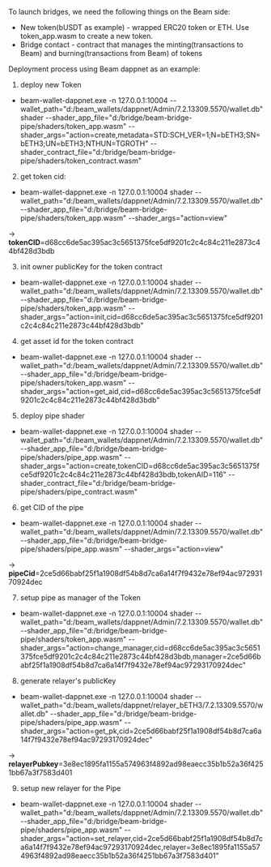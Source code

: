 To launch bridges, we need the following things on the Beam side:
* New token(bUSDT as example) - wrapped ERC20 token or ETH. Use token_app.wasm to create a new token.
* Bridge contact - contract that manages the minting(transactions to Beam) and burning(transactions from Beam) of tokens

Deployment process using Beam dappnet as an example:

1. deploy new Token
- beam-wallet-dappnet.exe -n 127.0.0.1:10004   --wallet_path="d:/beam_wallets/dappnet/Admin/7.2.13309.5570/wallet.db" shader --shader_app_file="d:/bridge/beam-bridge-pipe/shaders/token_app.wasm" --shader_args="action=create,metadata=STD:SCH_VER=1;N=bETH3;SN=bETH3;UN=bETH3;NTHUN=TGROTH" --shader_contract_file="d:/bridge/beam-bridge-pipe/shaders/token_contract.wasm"

2. get token cid:
- beam-wallet-dappnet.exe -n 127.0.0.1:10004   shader --wallet_path="d:/beam_wallets/dappnet/Admin/7.2.13309.5570/wallet.db" --shader_app_file="d:/bridge/beam-bridge-pipe/shaders/token_app.wasm" --shader_args="action=view"
	
-> **tokenCID**=d68cc6de5ac395ac3c5651375fce5df9201c2c4c84c211e2873c44bf428d3bdb

3. init owner publicKey for the token contract 
- beam-wallet-dappnet.exe -n 127.0.0.1:10004 shader --wallet_path="d:/beam_wallets/dappnet/Admin/7.2.13309.5570/wallet.db" --shader_app_file="d:/bridge/beam-bridge-pipe/shaders/token_app.wasm" --shader_args="action=init,cid=d68cc6de5ac395ac3c5651375fce5df9201c2c4c84c211e2873c44bf428d3bdb"

4. get asset id for the token contract
- beam-wallet-dappnet.exe -n 127.0.0.1:10004   shader --wallet_path="d:/beam_wallets/dappnet/Admin/7.2.13309.5570/wallet.db" --shader_app_file="d:/bridge/beam-bridge-pipe/shaders/token_app.wasm" --shader_args="action=get_aid,cid=d68cc6de5ac395ac3c5651375fce5df9201c2c4c84c211e2873c44bf428d3bdb"

5. deploy pipe shader
 - beam-wallet-dappnet.exe -n 127.0.0.1:10004   shader --wallet_path="d:/beam_wallets/dappnet/Admin/7.2.13309.5570/wallet.db" --shader_app_file="d:/bridge/beam-bridge-pipe/shaders/pipe_app.wasm" --shader_args="action=create,tokenCID=d68cc6de5ac395ac3c5651375fce5df9201c2c4c84c211e2873c44bf428d3bdb,tokenAID=116" --shader_contract_file="d:/bridge/beam-bridge-pipe/shaders/pipe_contract.wasm"

6. get CID of the pipe
- beam-wallet-dappnet.exe -n 127.0.0.1:10004   shader --wallet_path="d:/beam_wallets/dappnet/Admin/7.2.13309.5570/wallet.db" --shader_app_file="d:/bridge/beam-bridge-pipe/shaders/pipe_app.wasm" --shader_args="action=view"

-> **pipeCid**=2ce5d66babf25f1a1908df54b8d7ca6a14f7f9432e78ef94ac97293170924dec

7. setup pipe as manager of the Token
- beam-wallet-dappnet.exe -n 127.0.0.1:10004   shader --wallet_path="d:/beam_wallets/dappnet/Admin/7.2.13309.5570/wallet.db" --shader_app_file="d:/bridge/beam-bridge-pipe/shaders/token_app.wasm" --shader_args="action=change_manager,cid=d68cc6de5ac395ac3c5651375fce5df9201c2c4c84c211e2873c44bf428d3bdb,manager=2ce5d66babf25f1a1908df54b8d7ca6a14f7f9432e78ef94ac97293170924dec"

8. generate relayer's publicKey
- beam-wallet-dappnet.exe -n 127.0.0.1:10004   shader --wallet_path="d:/beam_wallets/dappnet/relayer_bETH3/7.2.13309.5570/wallet.db" --shader_app_file="d:/bridge/beam-bridge-pipe/shaders/pipe_app.wasm" --shader_args="action=get_pk,cid=2ce5d66babf25f1a1908df54b8d7ca6a14f7f9432e78ef94ac97293170924dec"
	
-> **relayerPubkey**=3e8ec1895fa1155a574963f4892ad98eaecc35b1b52a36f4251bb67a3f7583d401

9. setup new relayer for the Pipe
- beam-wallet-dappnet.exe -n 127.0.0.1:10004   shader --wallet_path="d:/beam_wallets/dappnet/Admin/7.2.13309.5570/wallet.db" --shader_app_file="d:/bridge/beam-bridge-pipe/shaders/pipe_app.wasm" --shader_args="action=set_relayer,cid=2ce5d66babf25f1a1908df54b8d7ca6a14f7f9432e78ef94ac97293170924dec,relayer=3e8ec1895fa1155a574963f4892ad98eaecc35b1b52a36f4251bb67a3f7583d401"
